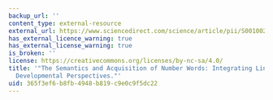 ```yaml
---
backup_url: ''
content_type: external-resource
external_url: https://www.sciencedirect.com/science/article/pii/S0010027703002063?via%3Dihub
has_external_licence_warning: true
has_external_license_warning: true
is_broken: ''
license: https://creativecommons.org/licenses/by-nc-sa/4.0/
title: '"The Semantics and Acquisition of Number Words: Integrating Linguistic and
  Developmental Perspectives."'
uid: 365f3ef6-b8fb-4948-b819-c9e0c9f5dc22
---
```


